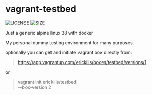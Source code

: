 # vagrant-testbed
![LICENSE](https://img.shields.io/github/license/erickills/vagrant-testbed?style=for-the-badge)
![SIZE](https://img.shields.io/github/repo-size/erickills/vagrant-testbed?style=for-the-badge)

Just a generic alpine linux 38 with docker

My personal dummy testing environment for many purposes.

optionally you can get and initiate vagrant box directly from:
> https://app.vagrantup.com/erickills/boxes/testbed/versions/1

or

> vagrant init erickills/testbed \
  --box-version 2

